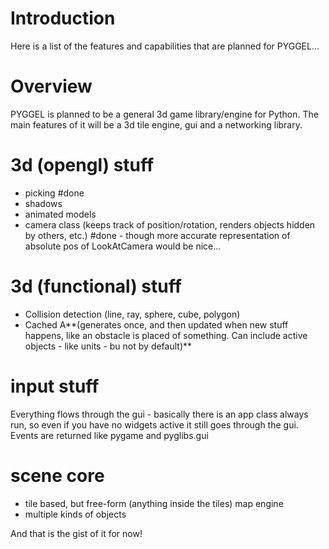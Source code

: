 # Introduction #

Here is a list of the features and capabilities that are planned for PYGGEL...


# Overview #
PYGGEL is planned to be a general 3d game library/engine for Python.
The main features of it will be a 3d tile engine, gui and a networking library.

# 3d (opengl) stuff #
  * picking #done
  * shadows
  * animated models
  * camera class (keeps track of position/rotation, renders objects hidden by others, etc.) #done - though more accurate representation of absolute pos of LookAtCamera would be nice...

# 3d (functional) stuff #
  * Collision detection (line, ray, sphere, cube, polygon)
  * Cached A**(generates once, and then updated when new stuff happens, like an obstacle
is placed of something. Can include active objects - like units - bu not by default)**


# input stuff #
Everything flows through the gui - basically there is an app class always run, so even if you have no widgets active it still goes through the gui.
Events are returned like pygame and pyglibs.gui

# scene core #
  * tile based, but free-form (anything inside the tiles) map engine
  * multiple kinds of objects



And that is the gist of it for now!